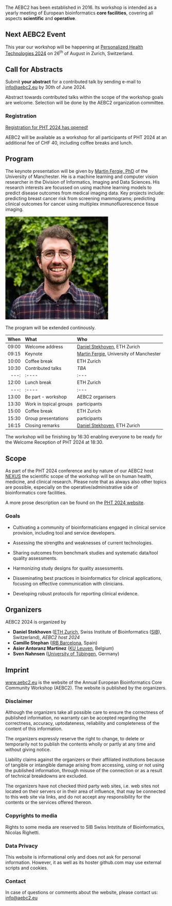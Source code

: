 The AEBC2 has been established in 2016. Its workshop is intended as a yearly meeting of European bioinformatics **core facilities**, covering all aspects **scientific** and **operative**.

## Next AEBC2 Event

This year our workshop will be happening at [Personalized Health Technologies 2024](https://personalizedhealth.ch) on 26<sup>th</sup> of August in Zurich, Switzerland.

## Call for Abstracts

Submit **your abstract** for a contributed talk by sending e-mail to <info@aebc2.eu> by 30th of June 2024. 

Abstract towards contributed talks within the scope of the workshop goals are welcome. Selection will be done by the AEBC2 organization committee.  

### Registration 

[Registration for PHT 2024 has opened!](https://ethzurich.eventsair.com/pht-2024/registration/Site/Register)

AEBC2 will be available as a workshop for all participants of PHT 2024 at an additional fee of CHF 40, including coffee breaks and lunch.

## Program 

The keynote presentation will be given by [Martin Fergie, PhD](https://research.manchester.ac.uk/en/persons/martin.fergie) of the University of Manchester. He is a machine learning and computer vision researcher in the Division of Informatics, Imaging and Data Sciences. His research interests are focussed on using machine learning models to predict disease outcomes from medical imaging data. Key projects include: predicting breast cancer risk from screening mammograms; predicting clinical outcomes for cancer using multiplex immunofluorescence tissue imaging. 

![Martin Fergie](assets/img/martin_fergie_portrait.webp "Martin Fergie, Picture from https://research.manchester.ac.uk/")

The program will be extended continously.

| When   | What                   | Who           |
| ---:   |    :----               | :---          |
| 09:00  | Welcome address        | [Daniel Stekhoven](https://www.nexus.ethz.ch/about/people1/person-detail.html?persid=143058), ETH Zurich |
| 09:15  | Keynote                | [Martin Fergie](https://research.manchester.ac.uk/en/persons/martin.fergie), University of Manchester |
| 10:00  | Coffee break           | ETH Zurich    |
| 10:30  | Contributed talks      | *TBA*         |
| ---:   |    :----               | :---          |
| 12:00  | Lunch break            | ETH Zurich    |
| ---:   |    :----               | :---          |
| 13:00  | Be part - workshop     | AEBC2 organisers   |
| 13:30  | Work in topical groups | participants  |
| 15:00  | Coffee break           | ETH Zurich    |
| 15:30  | Group presentations    | participants  |
| 16:15  | Closing remarks        | [Daniel Stekhoven](https://www.nexus.ethz.ch/about/people1/person-detail.html?persid=143058), ETH Zurich   |

The workshop will be finishing by 16:30 enabling everyone to be ready for the Welcome Reception of PHT 2024 at 18:30.

## Scope

As part of the PHT 2024 conference and by nature of our AEBC2 host [NEXUS](https://www.nexus.ethz.ch) the scientific scope of the workshop will be on human health, medicine, and clinical research. Please note that as always also other topics are possible, especially on the operative/administrative side of bioinformatics core facilities.

A more prose description can be found on the [PHT 2024 website](https://www.personalizedhealth.ch/info/AEBC2).

### Goals

- Cultivating a community of bioinformaticians engaged in clinical service provision, including tool and service developers.

- Assessing the strengths and weaknesses of current technologies.

- Sharing outcomes from benchmark studies and systematic data/tool quality assessments.

- Harmonizing study designs for quality assessments.

- Disseminating best practices in bioinformatics for clinical applications, focusing on effective communication with clinicians.

- Developing robust protocols for reporting clinical evidence.

## Organizers

AEBC2 2024 is organized by

- **Daniel Stekhoven** ([ETH Zurich](https://ethz.ch/), Swiss Institute of Bioinformatics ([SIB](https://www.sib.swiss/)), Switzerland), *AEBC2 host 2024*
- **Camille Stephan** ([IRB Barcelona](https://www.irbbarcelona.org/en), Spain)
- **Asier Antoranz Martinez** ([KU Leuven](https://www.kuleuven.be/english/kuleuven/), Belgium)
- **Sven Nahnsen** ([University of Tübingen](https://uni-tuebingen.de/), Germany)

## Imprint

www.aebc2.eu is the website of the Annual European Bioinformatics Core Community Workshop (AEBC2). The website is published by the organizers.

### Disclaimer

Although the organizers take all possible care to ensure the correctness of published information, no warranty can be accepted regarding the correctness, accuracy, uptodateness, reliability and completeness of the content of this information.

The organizers expressly reserve the right to change, to delete or temporarily not to publish the contents wholly or partly at any time and without giving notice.

Liability claims against the organizers or their affiliated institutions because of tangible or intangible damage arising from accessing, using or not using the published information, through misuse of the connection or as a result of technical breakdowns are excluded.

The organizers have not checked third party web sites, i.e. web sites not located on their servers or in their area of influence, that may be connected to this web site via links, and do not accept any responsibility for the contents or the services offered thereon.

### Copyrights to media

Rights to some media are reserved to SIB Swiss Intstitute of Bioinformatics, Nicolas Righetti.

### Data Privacy

This website is informational only and does not ask for personal information. However, it as well as its hoster github.com may use external scripts and cookies.

### Contact

In case of questions or comments about the website, please contact us: <info@aebc2.eu>
